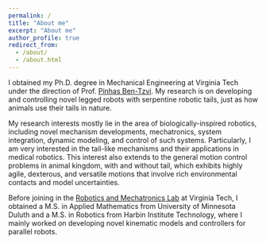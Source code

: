 ```yaml
---
permalink: /
title: "About me"
excerpt: "About me"
author_profile: true
redirect_from: 
  - /about/
  - /about.html
---
```

I obtained my Ph.D. degree in Mechanical Engineering at Virginia Tech under the direction of Prof. [Pinhas Ben-Tzvi](http://www.rmlab.org/bt.html). My research is on developing and controlling novel legged robots with serpentine robotic tails, just as how animals use their tails in nature.

My research interests mostly lie in the area of biologically-inspired robotics, including novel mechanism developments, mechatronics, system integration, dynamic modeling, and control of such systems. Particularly, I am very interested in the tail-like mechanisms and their applications in medical robotics. This interest also extends to the general motion control problems in animal kingdom, with and without tail, which exhibits highly agile, dexterous, and versatile motions that involve rich environmental contacts and model uncertainties.

Before joining in the [Robotics and Mechatronics Lab](http://www.rmlab.org/) at Virginia Tech, I obtained a M.S. in Applied Mathematics from University of Minnesota Duluth and a M.S. in Robotics from Harbin Institute Technology, where I mainly worked on developing novel kinematic models and controllers for parallel robots.

